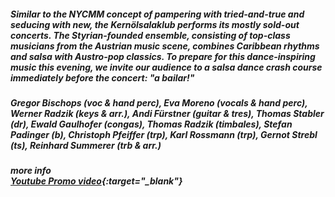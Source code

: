 ##### Similar to the NYCMM concept of pampering with tried-and-true and seducing with new, the **Kernölsalaklub** performs its mostly sold-out concerts. The Styrian-founded ensemble, consisting of top-class musicians from the Austrian music scene, combines Caribbean rhythms and salsa with Austro-pop classics. To prepare for this dance-inspiring music this evening, we invite our audience to a salsa dance crash course immediately before the concert: **"a bailar!"**
##### **Gregor Bischops** (voc & hand perc), **Eva Moreno** (vocals & hand perc), **Werner Radzik** (keys & arr.), **Andi Fürstner** (guitar & tres), **Thomas Stabler** (dr), **Ewald Gaulhofer** (congas), **Thomas Radzik** (timbales), **Stefan Padinger** (b), **Christoph Pfeiffer** (trp), **Karl Rossmann** (trp), **Gernot Strebl** (ts), **Reinhard Summerer** (trb & arr.)

##### more info<br>[Youtube Promo video](https://www.youtube.com/watch?v=V4S3dcDsXGo){:target="_blank"}